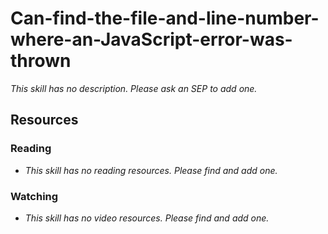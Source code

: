 # Can-find-the-file-and-line-number-where-an-JavaScript-error-was-thrown

_This skill has no description. Please ask an SEP to add one._

## Resources

### Reading

- _This skill has no reading resources. Please find and add one._

### Watching

- _This skill has no video resources. Please find and add one._
